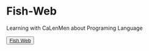 # Fish-Web
Learning with CaLenMen about Programing Language

<button><a href="https://github.com/Ca-Len-Men/Fish-Web/blob/main/libdatastructure.html">Fish Web</a></button>
